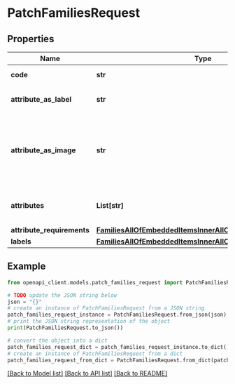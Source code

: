 # PatchFamiliesRequest


## Properties

Name | Type | Description | Notes
------------ | ------------- | ------------- | -------------
**code** | **str** | Family code | 
**attribute_as_label** | **str** | Attribute code used as label | 
**attribute_as_image** | **str** | Attribute code used as the main picture in the user interface (only since v2.0) | [optional] [default to 'null']
**attributes** | **List[str]** | Attributes codes that compose the family | [optional] 
**attribute_requirements** | [**FamiliesAllOfEmbeddedItemsInnerAllOfAttributeRequirements**](FamiliesAllOfEmbeddedItemsInnerAllOfAttributeRequirements.md) |  | [optional] 
**labels** | [**FamiliesAllOfEmbeddedItemsInnerAllOfLabels**](FamiliesAllOfEmbeddedItemsInnerAllOfLabels.md) |  | [optional] 

## Example

```python
from openapi_client.models.patch_families_request import PatchFamiliesRequest

# TODO update the JSON string below
json = "{}"
# create an instance of PatchFamiliesRequest from a JSON string
patch_families_request_instance = PatchFamiliesRequest.from_json(json)
# print the JSON string representation of the object
print(PatchFamiliesRequest.to_json())

# convert the object into a dict
patch_families_request_dict = patch_families_request_instance.to_dict()
# create an instance of PatchFamiliesRequest from a dict
patch_families_request_from_dict = PatchFamiliesRequest.from_dict(patch_families_request_dict)
```
[[Back to Model list]](../README.md#documentation-for-models) [[Back to API list]](../README.md#documentation-for-api-endpoints) [[Back to README]](../README.md)


